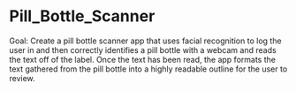# Pill_Bottle_Scanner

Goal: Create a pill bottle scanner app that uses facial recognition to log the user in and then correctly identifies a pill bottle with a webcam and reads the text off of the label. Once the text has been read, the app formats the text gathered from the pill bottle into a highly readable outline for the user to review.
